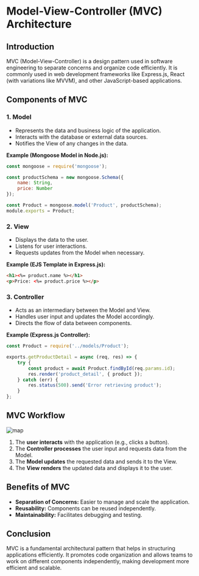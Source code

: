 # Model-View-Controller (MVC) Architecture

## Introduction
MVC (Model-View-Controller) is a design pattern used in software engineering to separate concerns and organize code efficiently. It is commonly used in web development frameworks like Express.js, React (with variations like MVVM), and other JavaScript-based applications.

## Components of MVC

### 1. Model
- Represents the data and business logic of the application.
- Interacts with the database or external data sources.
- Notifies the View of any changes in the data.

**Example (Mongoose Model in Node.js):**
```javascript
const mongoose = require('mongoose');

const productSchema = new mongoose.Schema({
    name: String,
    price: Number
});

const Product = mongoose.model('Product', productSchema);
module.exports = Product;
```

### 2. View
- Displays the data to the user.
- Listens for user interactions.
- Requests updates from the Model when necessary.

**Example (EJS Template in Express.js):**
```html
<h1><%= product.name %></h1>
<p>Price: <%= product.price %></p>
```

### 3. Controller
- Acts as an intermediary between the Model and View.
- Handles user input and updates the Model accordingly.
- Directs the flow of data between components.

**Example (Express.js Controller):**
```javascript
const Product = require('../models/Product');

exports.getProductDetail = async (req, res) => {
    try {
        const product = await Product.findById(req.params.id);
        res.render('product_detail', { product });
    } catch (err) {
        res.status(500).send('Error retrieving product');
    }
};
```

## MVC Workflow

![map]([https://github.com/user-attachments/assets/604babb8-cefb-4821-922d-4f91d05fcbd6](https://github.com/user-attachments/assets/c4858d9b-5062-4fd2-b765-53a17ad09de5))


1. The **user interacts** with the application (e.g., clicks a button).
2. The **Controller processes** the user input and requests data from the Model.
3. The **Model updates** the requested data and sends it to the View.
4. The **View renders** the updated data and displays it to the user.

## Benefits of MVC
- **Separation of Concerns:** Easier to manage and scale the application.
- **Reusability:** Components can be reused independently.
- **Maintainability:** Facilitates debugging and testing.

## Conclusion
MVC is a fundamental architectural pattern that helps in structuring applications efficiently. It promotes code organization and allows teams to work on different components independently, making development more efficient and scalable.

